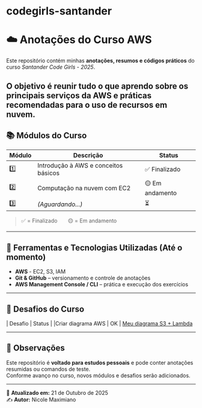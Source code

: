 # codegirls-santander
# ☁️ Anotações do Curso AWS

Este repositório contém minhas **anotações, resumos e códigos práticos** do curso *Santander Code Girls - 2025*.  

O objetivo é reunir tudo o que aprendo sobre os principais serviços da AWS e práticas recomendadas para o uso de recursos em nuvem.
---

## 📚 Módulos do Curso

| Módulo | Descrição | Status |
|--------|------------|--------|
| 1️⃣ | Introdução à AWS e conceitos básicos | ✅ Finalizado |
| 2️⃣ | Computação na nuvem com EC2 | 🟡 Em andamento |
| 3️⃣ | *(Aguardando...)* | ⏳ |

> ✅ = Finalizado  🟡 = Em andamento

---
## 🧰 Ferramentas e Tecnologias Utilizadas (Até o momento)

- **AWS** - EC2, S3, IAM
- **Git & GitHub** – versionamento e controle de anotações  
- **AWS Management Console / CLI** – prática e execução dos exercícios  

---
## 🚀 Desafios do Curso

| Desafio | Status |
|Criar diagrama AWS | OK | [Meu diagrama S3 + Lambda](https://github.com/nicolemaximiano/codegirls-santander/blob/main/computacao-na-nuvem-com-ec2/imagens/diagrama_s3_lambda.drawio)

---

## 📌 Observações

Este repositório é **voltado para estudos pessoais** e pode conter anotações resumidas ou comandos de teste.  
Conforme avanço no curso, novos módulos e desafios serão adicionados.

---

📅 **Atualizado em:** 21 de Outubro de 2025  
✍️ **Autor:** Nicole Maximiano

